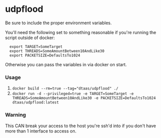 # udpflood

Be sure to include the proper environment variables.

You'll need the following set to something reasonable if you're running the script outside of docker:
```shell  
  export TARGET=SomeTarget
  export THREADS=SomeAmountBetween10AndLike30
  export PACKETSIZE=DefaultsTo1024
```
Otherwise you can pass the variables in via docker on start.

### Usage
1. `docker build --rm=true --tag="dtaas/udpflood" ./`
2. `docker run -d --privileged=true -e TARGET=SomeTarget -e THREADS=SomeAmountBetween10AndLike30 -e PACKETSIZE=DefaultsTo1024 dtaas/udpflood:latest`

### Warning
This CAN break your access to the host you're ssh'd into if you don't have more than 1 interface to access on.
